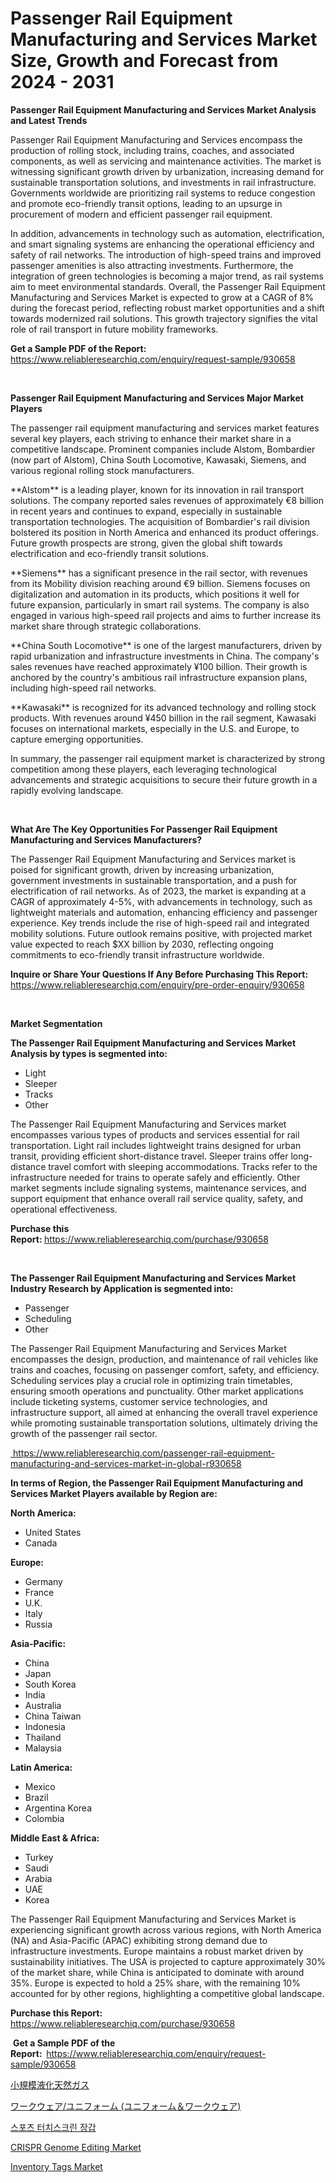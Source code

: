 <p><h1>Passenger Rail Equipment Manufacturing and Services Market Size, Growth and Forecast from 2024 - 2031</h1></p><p><strong>Passenger Rail Equipment Manufacturing and Services Market Analysis and Latest Trends</strong></p>
<p><p>Passenger Rail Equipment Manufacturing and Services encompass the production of rolling stock, including trains, coaches, and associated components, as well as servicing and maintenance activities. The market is witnessing significant growth driven by urbanization, increasing demand for sustainable transportation solutions, and investments in rail infrastructure. Governments worldwide are prioritizing rail systems to reduce congestion and promote eco-friendly transit options, leading to an upsurge in procurement of modern and efficient passenger rail equipment.</p><p>In addition, advancements in technology such as automation, electrification, and smart signaling systems are enhancing the operational efficiency and safety of rail networks. The introduction of high-speed trains and improved passenger amenities is also attracting investments. Furthermore, the integration of green technologies is becoming a major trend, as rail systems aim to meet environmental standards. Overall, the Passenger Rail Equipment Manufacturing and Services Market is expected to grow at a CAGR of 8% during the forecast period, reflecting robust market opportunities and a shift towards modernized rail solutions. This growth trajectory signifies the vital role of rail transport in future mobility frameworks.</p></p>
<p><strong>Get a Sample PDF of the Report:&nbsp;</strong> <a href="https://www.reliableresearchiq.com/enquiry/request-sample/930658">https://www.reliableresearchiq.com/enquiry/request-sample/930658</a></p>
<p>&nbsp;</p>
<p><strong>Passenger Rail Equipment Manufacturing and Services Major Market Players</strong></p>
<p><p>The passenger rail equipment manufacturing and services market features several key players, each striving to enhance their market share in a competitive landscape. Prominent companies include Alstom, Bombardier (now part of Alstom), China South Locomotive, Kawasaki, Siemens, and various regional rolling stock manufacturers.</p><p>**Alstom** is a leading player, known for its innovation in rail transport solutions. The company reported sales revenues of approximately €8 billion in recent years and continues to expand, especially in sustainable transportation technologies. The acquisition of Bombardier's rail division bolstered its position in North America and enhanced its product offerings. Future growth prospects are strong, given the global shift towards electrification and eco-friendly transit solutions.</p><p>**Siemens** has a significant presence in the rail sector, with revenues from its Mobility division reaching around €9 billion. Siemens focuses on digitalization and automation in its products, which positions it well for future expansion, particularly in smart rail systems. The company is also engaged in various high-speed rail projects and aims to further increase its market share through strategic collaborations.</p><p>**China South Locomotive** is one of the largest manufacturers, driven by rapid urbanization and infrastructure investments in China. The company's sales revenues have reached approximately ¥100 billion. Their growth is anchored by the country's ambitious rail infrastructure expansion plans, including high-speed rail networks. </p><p>**Kawasaki** is recognized for its advanced technology and rolling stock products. With revenues around ¥450 billion in the rail segment, Kawasaki focuses on international markets, especially in the U.S. and Europe, to capture emerging opportunities.</p><p>In summary, the passenger rail equipment market is characterized by strong competition among these players, each leveraging technological advancements and strategic acquisitions to secure their future growth in a rapidly evolving landscape.</p></p>
<p>&nbsp;</p>
<p><strong>What Are The Key Opportunities For Passenger Rail Equipment Manufacturing and Services Manufacturers?</strong></p>
<p><p>The Passenger Rail Equipment Manufacturing and Services market is poised for significant growth, driven by increasing urbanization, government investments in sustainable transportation, and a push for electrification of rail networks. As of 2023, the market is expanding at a CAGR of approximately 4-5%, with advancements in technology, such as lightweight materials and automation, enhancing efficiency and passenger experience. Key trends include the rise of high-speed rail and integrated mobility solutions. Future outlook remains positive, with projected market value expected to reach $XX billion by 2030, reflecting ongoing commitments to eco-friendly transit infrastructure worldwide.</p></p>
<p><strong>Inquire or Share Your Questions If Any Before Purchasing This Report:</strong> <a href="https://www.reliableresearchiq.com/enquiry/pre-order-enquiry/930658">https://www.reliableresearchiq.com/enquiry/pre-order-enquiry/930658</a></p>
<p>&nbsp;</p>
<p><strong>Market Segmentation</strong></p>
<p><strong>The Passenger Rail Equipment Manufacturing and Services Market Analysis by types is segmented into:</strong></p>
<p><ul><li>Light</li><li>Sleeper</li><li>Tracks</li><li>Other</li></ul></p>
<p><p>The Passenger Rail Equipment Manufacturing and Services market encompasses various types of products and services essential for rail transportation. Light rail includes lightweight trains designed for urban transit, providing efficient short-distance travel. Sleeper trains offer long-distance travel comfort with sleeping accommodations. Tracks refer to the infrastructure needed for trains to operate safely and efficiently. Other market segments include signaling systems, maintenance services, and support equipment that enhance overall rail service quality, safety, and operational effectiveness.</p></p>
<p><strong>Purchase this Report:&nbsp;</strong><a href="https://www.reliableresearchiq.com/purchase/930658">https://www.reliableresearchiq.com/purchase/930658</a></p>
<p>&nbsp;</p>
<p><strong>The Passenger Rail Equipment Manufacturing and Services Market Industry Research by Application is segmented into:</strong></p>
<p><ul><li>Passenger</li><li>Scheduling</li><li>Other</li></ul></p>
<p><p>The Passenger Rail Equipment Manufacturing and Services Market encompasses the design, production, and maintenance of rail vehicles like trains and coaches, focusing on passenger comfort, safety, and efficiency. Scheduling services play a crucial role in optimizing train timetables, ensuring smooth operations and punctuality. Other market applications include ticketing systems, customer service technologies, and infrastructure support, all aimed at enhancing the overall travel experience while promoting sustainable transportation solutions, ultimately driving the growth of the passenger rail sector.</p></p>
<p><a href="https://www.reliableresearchiq.com/passenger-rail-equipment-manufacturing-and-services-market-in-global-r930658">&nbsp;https://www.reliableresearchiq.com/passenger-rail-equipment-manufacturing-and-services-market-in-global-r930658</a></p>
<p><strong>In terms of Region, the Passenger Rail Equipment Manufacturing and Services Market Players available by Region are:</strong></p>
<p>
    <p> <strong> North America: </strong>
        <ul>
            <li>United States</li>
            <li>Canada</li>
        </ul>
        </p> 
    <p> <strong> Europe: </strong>
        <ul>
            <li>Germany</li>
            <li>France</li>
            <li>U.K.</li>
            <li>Italy</li>
            <li>Russia</li>
        </ul>
        </p> 
    <p> <strong> Asia-Pacific: </strong>
        <ul>
            <li>China</li>
            <li>Japan</li>
            <li>South Korea</li>
            <li>India</li>
            <li>Australia</li>
            <li>China Taiwan</li>
            <li>Indonesia</li>
            <li>Thailand</li>
            <li>Malaysia</li>
        </ul>
        </p> 
    <p> <strong> Latin America: </strong>
        <ul>
            <li>Mexico</li>
            <li>Brazil</li>
            <li>Argentina Korea</li>
            <li>Colombia</li>
        </ul>
        </p> 
    <p> <strong> Middle East & Africa: </strong>
        <ul>
            <li>Turkey</li>
            <li>Saudi</li>
            <li>Arabia</li>
            <li>UAE</li>
            <li>Korea</li>
        </ul>
    </p>
    </p>
<p><p>The Passenger Rail Equipment Manufacturing and Services Market is experiencing significant growth across various regions, with North America (NA) and Asia-Pacific (APAC) exhibiting strong demand due to infrastructure investments. Europe maintains a robust market driven by sustainability initiatives. The USA is projected to capture approximately 30% of the market share, while China is anticipated to dominate with around 35%. Europe is expected to hold a 25% share, with the remaining 10% accounted for by other regions, highlighting a competitive global landscape.</p></p>
<p><strong>Purchase this Report: </strong><a href="https://www.reliableresearchiq.com/purchase/930658">https://www.reliableresearchiq.com/purchase/930658</a></p>
<p>&nbsp;<strong>Get a Sample PDF of the Report:&nbsp;&nbsp;</strong><a href="https://www.reliableresearchiq.com/enquiry/request-sample/930658">https://www.reliableresearchiq.com/enquiry/request-sample/930658</a></p>
<p><strong></strong></p>
<p><p><a href="https://medium.com/@sheilabruen2023/small-scale-lng-market-%E3%81%AF-%E3%82%B3%E3%82%B9%E3%83%88%E7%AE%A1%E7%90%86%E3%81%A8%E5%8A%B9%E7%8E%87%E5%90%91%E4%B8%8A%E3%82%92%E5%84%AA%E5%85%88%E3%81%97%E3%81%BE%E3%81%99-%E3%81%95%E3%82%89%E3%81%AB-%E5%A0%B1%E5%91%8A%E6%9B%B8%E3%81%AF%E5%B8%82%E5%A0%B4%E3%81%AE%E9%9C%80%E8%A6%81%E9%9D%A2%E3%81%A8%E4%BE%9B%E7%B5%A6%E9%9D%A2%E3%81%AE%E4%B8%A1%E6%96%B9%E3%82%92%E3%82%AB%E3%83%90%E3%83%BC%E3%81%97%E3%81%A6%E3%81%84%E3%81%BE%E3%81%99-small-scale-lng-%E5%B8%82%E5%A0%B4%E3%81%AF-2475e2edef6d">小規模液化天然ガス</a></p><p><a href="https://medium.com/@sheilabruen2023/workwear-uniforms-uniforms-workwears-market-%E3%81%AF-%E3%82%B3%E3%82%B9%E3%83%88%E7%AE%A1%E7%90%86%E3%81%A8%E5%8A%B9%E7%8E%87%E5%90%91%E4%B8%8A%E3%82%92%E5%84%AA%E5%85%88%E3%81%97%E3%81%BE%E3%81%99-815d7f365908">ワークウェア/ユニフォーム (ユニフォーム＆ワークウェア)</a></p><p><a href="https://medium.com/@sheldondtickinson9867/%EC%8A%A4%ED%8F%AC%EC%B8%A0-%ED%84%B0%EC%B9%98%EC%8A%A4%ED%81%AC%EB%A6%B0-%EC%9E%A5%EA%B0%91-%EC%8B%9C%EC%9E%A5-%EC%82%B0%EC%97%85-%ED%99%98%EA%B2%BD-%EC%84%B1%EC%9E%A5-%EA%B2%BD%ED%96%A5-%EB%B0%8F-%EA%B8%80%EB%A1%9C%EB%B2%8C-%EC%8B%9C%EC%9E%A5-0e5361253c0e">스포츠 터치스크린 장갑</a></p><p><a href="https://www.linkedin.com/pulse/crispr-genome-editing-market-industry-trends-forecast-period-viuec?trackingId=C21IfiL2T9GGOTF9HbPwCA%3D%3D">CRISPR Genome Editing Market</a></p><p><a href="https://issuu.com/reportprime-2/docs/inventory-tags-market-size-2030.ppt_f7d36cda68f563">Inventory Tags Market</a></p></p>